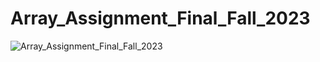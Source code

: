 # Array_Assignment_Final_Fall_2023

![Array_Assignment_Final_Fall_2023](https://socialify.git.ci/anas20023/Array_Assignment_Final_Fall_2023/image?font=Source%20Code%20Pro&forks=1&language=1&name=1&owner=1&pattern=Floating%20Cogs&pulls=1&stargazers=1&theme=Dark)
